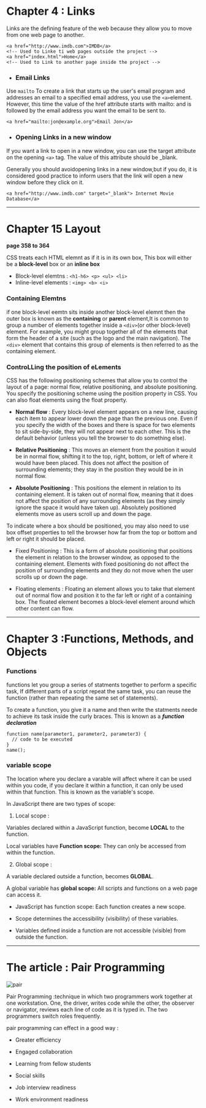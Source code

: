 # **Chapter 4 : Links**

Links are the defining feature of the web because they allow you to move from one web page to another.

```
<a href="http://www.imdb.com">IMDB</a>
<!-- Used to Linke ti web pages outside the project -->
<a href="index.html">Home</a>
<!-- Used to Link to another page inside the project -->
```

* ### Email Links

Use `mailto` To create a link that starts up the user's email program and addresses an email to a specified email address, you use the `<a>`element. However, this time the value of the href attribute starts with mailto: and is followed by the email address you want the email to be sent to.

`<a href="mailto:jon@example.org">Email Jon</a>`

 * ### Opening Links in a new window

If you want a link to open in a new window, you can use the target attribute on the opening `<a>` tag. The value of this attribute should be \_blank.

Generally you should avoidopening links in a new window,but if you do, it is considered good practice to inform users
that the link will open a new window before they click on it.

`<a href="http://www.imdb.com" target="_blank"> Internet Movie Database</a>`

--------------------

# **Chapter 15  Layout**

**page 358 to 364**

CSS treats each HTML elemnt as if it is in its own box, This box will either be a **block-level** box or an **inline box**

* Block-level elemtns : `<h1-h6> <p> <ul> <li>`
* Inline-level elements : `<img> <b> <i>`

### Containing Elemtns

if one block-level eemtn sits inside another block-level elemnt then the outer box is known as the **containing** or **parent** element,It is common to group a number of elements together inside a `<div>`(or other block-level) element. For example, you might group together all of the elements that form the header of a site (such as the logo and the main navigation). The `<div>` element that contains this group of elements is then referred to as the containing element.

### ControLLing the position of eLements

CSS has the following positioning schemes that allow you to control the layout of a page: normal flow, relative positioning, and absolute positioning. You specify the positioning scheme using the position property in CSS. You can also float elements using the float property.

* **Normal flow** : Every block-level element appears on a new line, causing each item to appear lower down the page than the previous one. Even if you specify the width of the boxes and there is space for two elements to sit side-by-side, they will not appear next to each other. This is the default behavior (unless you tell the browser to do something else).

* **Relative Positioning** : This moves an element from the position it would be in normal flow, shifting it to the top, right, bottom, or left of where it would have been placed. This does not affect the position of surrounding elements; they stay in the position they would be in in normal flow.

* **Absolute Positioning** : This positions the element
  in relation to its containing element. It is taken out of normal flow, meaning that it does not affect the position
  of any surrounding elements (as they simply ignore the space it would have taken up). Absolutely positioned elements move as users scroll up and down the page.

To indicate where a box should be positioned, you may also need to use box offset properties to tell the browser how far from the top or bottom and left or right it should be placed.

* Fixed Positioning : This is a form of absolute positioning that positions the element in relation to the browser window, as opposed to the containing element. Elements with fixed positioning do not affect the position of surrounding elements and they do not move when the user scrolls up or down the page.

* Floating elements : Floating an element allows you to take that element out of normal flow and position it to the far left or right of a containing box. The floated element becomes a block-level element around which other content can flow.

-----------------------

# **Chapter 3 :Functions, Methods, and Objects**

### Functions

functions let you group a series of statments together to perform a specific task, If different parts of a script repeat the same task, you can reuse the function (rather than repeating the same set of statements).

To create a function, you give it a name and then write the statments neede to achieve its task inside the curly braces.
This is known as a **_function declaration_**

```
function name(parameter1, parameter2, parameter3) {
  // code to be executed
}
name();
```

### variable scope

The location where you declare a varable will affect where it can be used within you code, if you declare it within a function, it can only be used within that function. This is known as the variable's scope.

In JavaScript there are two types of scope:

1. Local scope :

Variables declared within a JavaScript function, become **LOCAL** to the function.

Local variables have **Function scope:** They can only be accessed from within the function.

2. Global scope :

A variable declared outside a function, becomes **GLOBAL**.

A global variable has **global scope:** All scripts and functions on a web page can access it.


* JavaScript has function scope: Each function creates a new scope.

* Scope determines the accessibility (visibility) of these variables.

* Variables defined inside a function are not accessible (visible) from outside the function.

------------
# **The article : Pair Programming**

![pair](https://images.prismic.io/impactio-blog/06eab7d7-e9ef-4ae3-b93b-8bcc47372fb3_Pair++programming.png?auto=compress,format)

Pair Programming :technique in which two programmers work together at one workstation. One, the driver, writes code while the other, the observer or navigator, reviews each line of code as it is typed in. The two programmers switch roles frequently.

pair programming can effect in a good way :

* Greater efficiency

* Engaged collaboration

* Learning from fellow students

* Social skills

* Job interview readiness

* Work environment readiness


